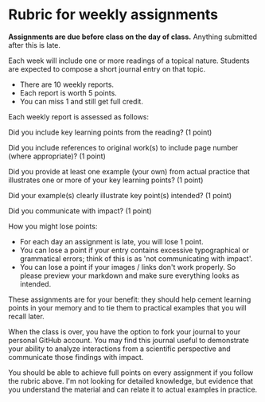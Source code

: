 # Rubric for weekly assignments

**Assignments are due before class on the day of class.** Anything submitted after this is late.

Each week will include one or more readings of a topical nature. Students are expected to compose a short journal entry on that topic.

- There are 10 weekly reports.
- Each report is worth 5 points.
- You can miss 1 and still get full credit.

Each weekly report is assessed as follows:

Did you include key learning points from the reading? (1 point)

Did you include references to original work(s) to include page number (where appropriate)? (1 point)

Did you provide at least one example (your own) from actual practice that illustrates one or more of your key learning points? (1 point)

Did your example(s) clearly illustrate key point(s) intended? (1 point)

Did you communicate with impact? (1 point)

How you might lose points:

- For each day an assignment is late, you will lose 1 point.
- You can lose a point if your entry contains excessive typographical or grammatical errors; think of this is as 'not communicating with impact'.
- You can lose a point if your images / links don't work properly. So please preview your markdown and make sure everything looks as intended.

These assignments are for your benefit: they should help cement learning points in your memory and to tie them to practical examples that you will recall later.

When the class is over, you have the option to fork your journal to your personal GitHub account. You may find this journal useful to demonstrate your ability to analyze interactions from a scientific perspective and communicate those findings with impact.

You should be able to achieve full points on every assignment if you follow the rubric above. I'm not looking for detailed knowledge, but evidence that you understand the material and can relate it to actual examples in practice.

